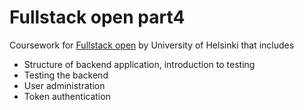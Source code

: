 # Fullstack open part4
Coursework for [Fullstack open](https://fullstackopen.com/en/part4) by University of Helsinki
that includes
- Structure of backend application, introduction to testing
- Testing the backend
- User administration
- Token authentication
